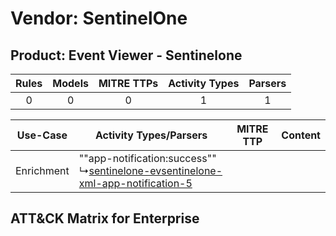 Vendor: SentinelOne
===================
Product: Event Viewer - Sentinelone
-----------------------------------
| Rules | Models | MITRE TTPs | Activity Types | Parsers |
|:-----:|:------:|:----------:|:--------------:|:-------:|
|   0   |   0    |     0      |       1        |    1    |

|  Use-Case  | Activity Types/Parsers    | MITRE TTP | Content    |
|:----------:| ---- | --------- | ---- |
| Enrichment |  ""app-notification:success""<br> ↳[sentinelone-evsentinelone-xml-app-notification-5](Ps/pC_sentineloneevsentinelonexmlappnotification5.md)<br> |    | [](RM/r_m_sentinelone_event_viewer_-_sentinelone_Enrichment.md) |

ATT&CK Matrix for Enterprise
----------------------------
